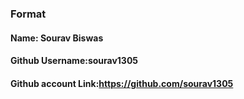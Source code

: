 ### Format
#### Name: Sourav Biswas
#### Github Username:sourav1305
#### Github account Link:https://github.com/sourav1305

